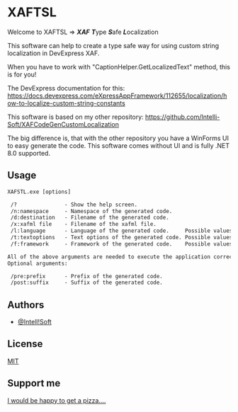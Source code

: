 
# XAFTSL
Welcome to XAFTSL => ***XAF*** ***T***ype ***S***afe ***L***ocalization

This software can help to create a type safe way for using custom string localization in DevExpress XAF.

When you have to work with "CaptionHelper.GetLocalizedText" method, this is for you!

The DevExpress documentation for this: https://docs.devexpress.com/eXpressAppFramework/112655/localization/how-to-localize-custom-string-constants

This software is based on my other repository:
https://github.com/Intelli-Soft/XAFCodeGenCustomLocalization

The big difference is, that with the other repository you have a WinForms UI to easy generate the code.
This software comes without UI and is fully .NET 8.0 supported.


## Usage

```cmd
XAFSTL.exe [options]

 /?               - Show the help screen.
 /n:namespace     - Namespace of the generated code.
 /d:destination   - Filename of the generated code.
 /x:xafml file    - Filename of the xafml file.
 /l:language      - Language of the generated code.     Possible values: 'C', 'VB'
 /t:textoptions   - Text options of the generated code. Possible values: 'None', 'FirstToUpper', 'ToLower', 'ToUpper'
 /f:framework     - Framework of the generated code.    Possible values: 'DotNetFive', 'DotNetSixPlus'

All of the above arguments are needed to execute the application correctly.
Optional arguments:

 /pre:prefix      - Prefix of the generated code.
 /post:suffix     - Suffix of the generated code.
```


## Authors

- [@Intell!Soft](https://www.github.com/Intelli-Soft)


## License

[MIT](https://choosealicense.com/licenses/mit/)


## Support me

[I would be happy to get a pizza....](https://www.buymeacoffee.com/IntelliSoft)




